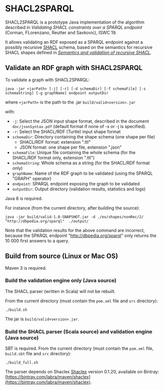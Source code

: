 # SHACL2SPARQL

SHACL2SPARQL is a prototype Java implementation of the algorithm described in
*Validating SHACL constraints over a SPARQL endpoint* (Corman, FLorenzano, Reutter and Savkovic), ISWC 19.

It allows validating an RDF exposed as a SPARQL endpoint against a possibly recursive [SHACL](https://www.w3.org/TR/shacl/) schema,
based on the semantics for recursive SHACL shapes defined in
[*Semantics and validation of recursive SHACL*](https://www.inf.unibz.it/krdb/KRDB%20files/tech-reports/KRDB18-01.pdf).


## Validate an RDF graph with SHACL2SPARQL ##

To validate a graph with SHACL2SPARQL:

```
java -jar <jarPath> [-j] [-r] [-d schemaDir] [-f schemaFile] [-s schemaString] [-g graphName] endpoint outputDir
```

where `<jarPath>` is the path to the .jar `build/valid<version>.jar`

with:
* `-j`: Select the JSON input shape format, described in the document `doc/jsonSyntax.pdf` (default format if none of -s or -j is specified).
* `-r`: Select the SHACL/RDF (Turtle) input shape format
* `schemaDir`: Directory containing the shape schema (one shape per file)
    - SHACL/RDF format: extension ".ttl"
    - JSON format: one shape per file, extension ".json"
* `schemaFile`: Unique file containing the whole schema (for the SHACL/RDF format only, extension ".ttl")
* `schemaString`: Whole schema as a string (for the SHACL/RDF format only)
* `graphName`: Name of the RDF graph to be validated (using the SPARQL "GRAPH" operator)
* `endpoint`: SPARQL endpoint exposing the graph to be validated
* `outputDir`: Output directory (validation results, statistics and logs)
 
Java 8 is required.

For instance (from the current directory, after building the source):
```
java -jar build/valid-1.0-SNAPSHOT.jar -d ./ex/shapes/nonRec/2/ "http://dbpedia.org/sparql"  ./output/
```

Note that the validation results for the above command are incorrect, because the SPARQL endpoint "http://dbpedia.org/sparql" only returns the 10 000 first answers to a query.


## Build from source (Linux or Mac OS)

Maven 3 is required.

### Build the validation engine only (Java source)

The SHACL parser (written in Scala) will not be rebuilt. 

From the current directory (must contain the `pom.xml` file and `src` directory):
```
./build.sh
```
The jar is `build/valid<version>.jar`.


### Build the SHACL parser (Scala source) and validation engine (Java source)

SBT is required.
From the current directory (must contain the `pom.xml` file, `build.sbt` file and `src` directory):
```
./build_full.sh
```
The parser depends on Shaclex [Shaclex](https://github.com/weso/shaclex) version 0.1.20, available on Bintray: [https://bintray.com/labra/maven/shaclex](https://bintray.com/labra/maven/shaclex).
